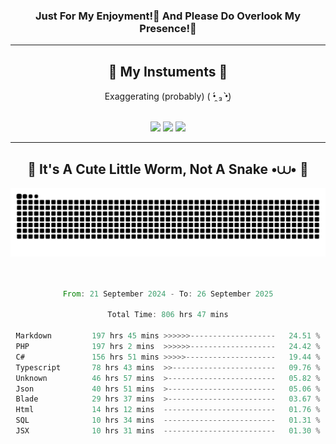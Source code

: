 <h3 align="center">Just For My Enjoyment!🍹 And Please Do Overlook My Presence!💃</h3>

<hr/>

<h2 align="center">🎻 My Instuments 🎻</h2>
<p align="center"> Exaggerating (probably) ( •̯́ ₃ •̯̀)</p>
<br/>
<div align="center">
    <img src="https://skillicons.dev/icons?i=androidstudio,idea,figma,gcp,aws,visualstudio" />
    <img src="https://skillicons.dev/icons?i=flask,laravel,nodejs,bootstrap,tailwind,firebase,docker,angular,dotnet" />
    <img src="https://skillicons.dev/icons?i=py,typescript,java,kotlin,mysql,jenkins,c" /><br>
</div>

<hr/>

<div align="center">
    <h2>🐛 It's A Cute Little Worm, Not A Snake •⩊• 🐛</h2>
    <picture>
        <source media="(prefers-color-scheme: dark)" srcset="https://raw.githubusercontent.com/fryctze/fryctze/output/github-contribution-grid-snake-dark.svg" />
        <source media="(prefers-color-scheme: light)" srcset="https://raw.githubusercontent.com/fryctze/fryctze/output/github-contribution-grid-snake.svg" />
        <img alt="A tiny worm nibbling on my contributions!" src="https://raw.githubusercontent.com/fryctze/fryctze/output/github-contribution-grid-snake.svg" />
    </picture>
<br/><br/><br/>

<!--START_SECTION:waka-->

```rust
From: 21 September 2024 - To: 26 September 2025

Total Time: 806 hrs 47 mins

Markdown         197 hrs 45 mins >>>>>>-------------------   24.51 %
PHP              197 hrs 2 mins  >>>>>>-------------------   24.42 %
C#               156 hrs 51 mins >>>>>--------------------   19.44 %
Typescript       78 hrs 43 mins  >>-----------------------   09.76 %
Unknown          46 hrs 57 mins  >------------------------   05.82 %
Json             40 hrs 51 mins  >------------------------   05.06 %
Blade            29 hrs 37 mins  >------------------------   03.67 %
Html             14 hrs 12 mins  -------------------------   01.76 %
SQL              10 hrs 34 mins  -------------------------   01.31 %
JSX              10 hrs 31 mins  -------------------------   01.30 %
```

<!--END_SECTION:waka-->

</div>
<div align="right">
<img src="https://komarev.com/ghpvc/?username=fryctze&color=blueviolet&label=Stalker+uh+I+mean+Guestie" alt="">
</div>
<!--
**fryctze/fryctze** is a ✨ _special_ ✨ repository because its `README.md` (this file) appears on your GitHub profile.

Here are some ideas to get you started:

- 🔭 I’m currently working on ...
- 🌱 I’m currently learning ...
- 👯 I’m looking to collaborate on ...
- 🤔 I’m looking for help with ...
- 💬 Ask me about ...
- 📫 How to reach me: ...
- 😄 Pronouns: ...
- ⚡ Fun fact: ...
-->
